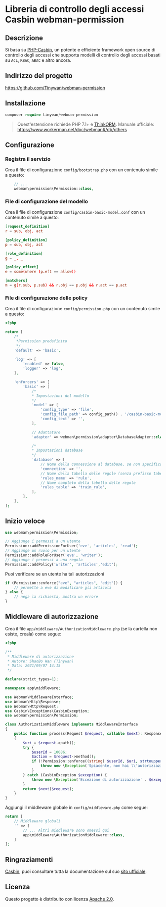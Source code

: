 # Libreria di controllo degli accessi Casbin webman-permission

## Descrizione

Si basa su [PHP-Casbin](https://github.com/php-casbin/php-casbin), un potente e efficiente framework open source di controllo degli accessi che supporta modelli di controllo degli accessi basati su `ACL`, `RBAC`, `ABAC` e altro ancora.

## Indirizzo del progetto

https://github.com/Tinywan/webman-permission

## Installazione

```php
composer require tinywan/webman-permission
```
> Quest'estensione richiede PHP 7.1+ e [ThinkORM](https://www.kancloud.cn/manual/think-orm/1257998). Manuale ufficiale: https://www.workerman.net/doc/webman#/db/others

## Configurazione

### Registra il servizio
Crea il file di configurazione `config/bootstrap.php` con un contenuto simile a questo:

```php
    // ...
    webman\permission\Permission::class,
```
### File di configurazione del modello

Crea il file di configurazione `config/casbin-basic-model.conf` con un contenuto simile a questo:

```conf
[request_definition]
r = sub, obj, act

[policy_definition]
p = sub, obj, act

[role_definition]
g = _, _

[policy_effect]
e = some(where (p.eft == allow))

[matchers]
m = g(r.sub, p.sub) && r.obj == p.obj && r.act == p.act
```
### File di configurazione delle policy

Crea il file di configurazione `config/permission.php` con un contenuto simile a questo:

```php
<?php

return [
    /*
     *Permission predefinito
     */
    'default' => 'basic',

    'log' => [
        'enabled' => false,
        'logger' => 'log',
    ],

    'enforcers' => [
        'basic' => [
            /*
            * Impostazioni del modello
            */
            'model' => [
                'config_type' => 'file',
                'config_file_path' => config_path() . '/casbin-basic-model.conf',
                'config_text' => '',
            ],

            // Adattatore 
            'adapter' => webman\permission\adapter\DatabaseAdapter::class,

            /*
            * Impostazioni database
            */
            'database' => [
                // Nome della connessione al database, se non specificato verrà utilizzata la configurazione predefinita
                'connection' => '',
                // Nome della tabella delle regole (senza prefisso tabella)
                'rules_name' => 'rule',
                // Nome completo della tabella delle regole
                'rules_table' => 'train_rule',
            ],
        ],
    ],
];
```
## Inizio veloce

```php
use webman\permission\Permission;

// Aggiunge i permessi a un utente
Permission::addPermissionForUser('eve', 'articles', 'read');
// Aggiunge un ruolo per un utente
Permission::addRoleForUser('eve', 'writer');
// Aggiunge i permessi a una regola
Permission::addPolicy('writer', 'articles','edit');
```

Puoi verificare se un utente ha tali autorizzazioni

```php
if (Permission::enforce("eve", "articles", "edit")) {
    // permette a eve di modificare gli articoli
} else {
    // nega la richiesta, mostra un errore
}
````

## Middleware di autorizzazione

Crea il file `app/middleware/AuthorizationMiddleware.php` (se la cartella non esiste, creala) come segue:

```php
<?php

/**
 * Middleware di autorizzazione
 * Autore: ShaoBo Wan (Tinywan)
 * Data: 2021/09/07 14:15
 */

declare(strict_types=1);

namespace app\middleware;

use Webman\MiddlewareInterface;
use Webman\Http\Response;
use Webman\Http\Request;
use Casbin\Exceptions\CasbinException;
use webman\permission\Permission;

class AuthorizationMiddleware implements MiddlewareInterface
{
    public function process(Request $request, callable $next): Response
    {
        $uri = $request->path();
        try {
            $userId = 10086;
            $action = $request->method();
            if (!Permission::enforce((string) $userId, $uri, strtoupper($action))) {
                throw new \Exception('Spiacente, non hai l\'autorizzazione per accedere a questa API');
            }
        } catch (CasbinException $exception) {
            throw new \Exception('Eccezione di autorizzazione' . $exception->getMessage());
        }
        return $next($request);
    }
}
```

Aggiungi il middleware globale in `config/middleware.php` come segue:

```php
return [
    // Middleware globali
    '' => [
        // ... Altri middleware sono omessi qui
        app\middleware\AuthorizationMiddleware::class,
    ]
];
```

## Ringraziamenti

[Casbin](https://github.com/php-casbin/php-casbin), puoi consultare tutta la documentazione sul suo [sito ufficiale](https://casbin.org/).

## Licenza

Questo progetto è distribuito con licenza [Apache 2.0](LICENSE).
